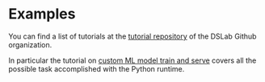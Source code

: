 # Examples

You can find a list of tutorials at the [tutorial repository](https://github.com/scc-digitalhub/digitalhub-tutorials) of the DSLab Github organization.

In particular the tutorial on [custom ML model train and serve](https://github.com/scc-digitalhub/digitalhub-tutorials/blob/main/s6-custom-ml-model/notebook-cml-darts-ci.ipynb) covers all the possible task accomplished with the Python runtime.
